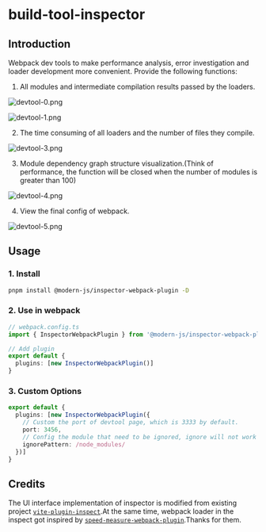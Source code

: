 # build-tool-inspector

## Introduction

Webpack dev tools to make performance analysis, error investigation and loader development more convenient. Provide the following functions:

1. All modules and intermediate compilation results passed by the loaders.

![devtool-0.png](https://p1-juejin.byteimg.com/tos-cn-i-k3u1fbpfcp/4deb18a92b8245caa1eeba9c0843db71~tplv-k3u1fbpfcp-watermark.image?)

![devtool-1.png](https://p6-juejin.byteimg.com/tos-cn-i-k3u1fbpfcp/f8f994016e3e4a22be5339c43a0817fc~tplv-k3u1fbpfcp-watermark.image?)

2. The time consuming of all loaders and the number of files they compile.

![devtool-3.png](https://p3-juejin.byteimg.com/tos-cn-i-k3u1fbpfcp/a617af7a430d4100ab177bb2da614b1c~tplv-k3u1fbpfcp-watermark.image?)

3. Module dependency graph structure visualization.(Think of performance, the function will be closed when the number of modules is greater than 100)

![devtool-4.png](https://p6-juejin.byteimg.com/tos-cn-i-k3u1fbpfcp/52c85f669cf843d1901868363cf04843~tplv-k3u1fbpfcp-watermark.image?)

4. View the final config of webpack.

![devtool-5.png](https://p6-juejin.byteimg.com/tos-cn-i-k3u1fbpfcp/328cfdff36034cd1bbf1e14c40a30772~tplv-k3u1fbpfcp-watermark.image?)

## Usage

### 1. Install

```bash
pnpm install @modern-js/inspector-webpack-plugin -D
```

### 2. Use in webpack

```ts
// webpack.config.ts
import { InspectorWebpackPlugin } from '@modern-js/inspector-webpack-plugin'

// Add plugin
export default {
  plugins: [new InspectorWebpackPlugin()]
}
```

### 3. Custom Options

```ts
export default {
  plugins: [new InspectorWebpackPlugin({
    // Custom the port of devtool page, which is 3333 by default.
    port: 3456,
    // Config the module that need to be ignored, ignore will not work by default.
    ignorePattern: /node_modules/
  })]
}
```

## Credits

The UI interface implementation of inspector is modified from existing project [`vite-plugin-inspect`](https://github.com/antfu/vite-plugin-inspect).At the same time, webpack loader in the inspect got inspired by [`speed-measure-webpack-plugin`](https://github.com/stephencookdev/speed-measure-webpack-plugin).Thanks for them.
